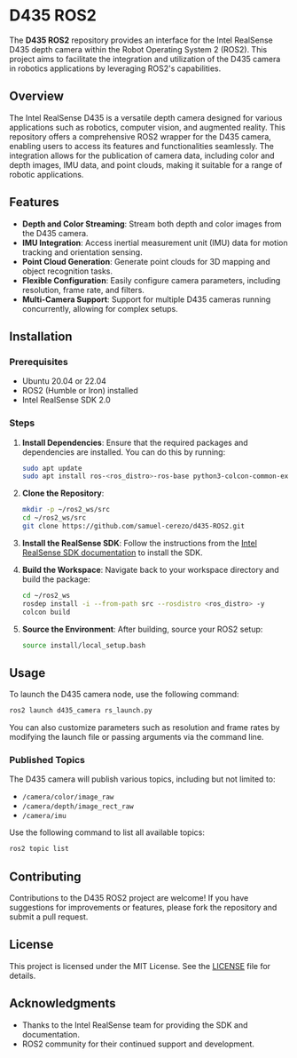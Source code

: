 # D435 ROS2

The **D435 ROS2** repository provides an interface for the Intel RealSense D435 depth camera within the Robot Operating System 2 (ROS2). This project aims to facilitate the integration and utilization of the D435 camera in robotics applications by leveraging ROS2's capabilities.

## Overview

The Intel RealSense D435 is a versatile depth camera designed for various applications such as robotics, computer vision, and augmented reality. This repository offers a comprehensive ROS2 wrapper for the D435 camera, enabling users to access its features and functionalities seamlessly. The integration allows for the publication of camera data, including color and depth images, IMU data, and point clouds, making it suitable for a range of robotic applications.

## Features

- **Depth and Color Streaming**: Stream both depth and color images from the D435 camera.
- **IMU Integration**: Access inertial measurement unit (IMU) data for motion tracking and orientation sensing.
- **Point Cloud Generation**: Generate point clouds for 3D mapping and object recognition tasks.
- **Flexible Configuration**: Easily configure camera parameters, including resolution, frame rate, and filters.
- **Multi-Camera Support**: Support for multiple D435 cameras running concurrently, allowing for complex setups.

## Installation

### Prerequisites

- Ubuntu 20.04 or 22.04
- ROS2 (Humble or Iron) installed
- Intel RealSense SDK 2.0

### Steps

1. **Install Dependencies**: Ensure that the required packages and dependencies are installed. You can do this by running:
   ```bash
   sudo apt update
   sudo apt install ros-<ros_distro>-ros-base python3-colcon-common-extensions
   ```

2. **Clone the Repository**:
   ```bash
   mkdir -p ~/ros2_ws/src
   cd ~/ros2_ws/src
   git clone https://github.com/samuel-cerezo/d435-ROS2.git
   ```

3. **Install the RealSense SDK**:
   Follow the instructions from the [Intel RealSense SDK documentation](https://github.com/IntelRealSense/librealsense/blob/master/doc/installation/pc.md) to install the SDK.

4. **Build the Workspace**:
   Navigate back to your workspace directory and build the package:
   ```bash
   cd ~/ros2_ws
   rosdep install -i --from-path src --rosdistro <ros_distro> -y
   colcon build
   ```

5. **Source the Environment**:
   After building, source your ROS2 setup:
   ```bash
   source install/local_setup.bash
   ```

## Usage

To launch the D435 camera node, use the following command:
```bash
ros2 launch d435_camera rs_launch.py
```
You can also customize parameters such as resolution and frame rates by modifying the launch file or passing arguments via the command line.

### Published Topics

The D435 camera will publish various topics, including but not limited to:
- `/camera/color/image_raw`
- `/camera/depth/image_rect_raw`
- `/camera/imu`

Use the following command to list all available topics:
```bash
ros2 topic list
```

## Contributing

Contributions to the D435 ROS2 project are welcome! If you have suggestions for improvements or features, please fork the repository and submit a pull request.

## License

This project is licensed under the MIT License. See the [LICENSE](LICENSE) file for details.

## Acknowledgments

- Thanks to the Intel RealSense team for providing the SDK and documentation.
- ROS2 community for their continued support and development.
